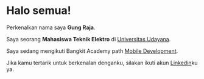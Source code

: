 # Halo semua! 

Perkenalkan nama saya **Gung Raja**.<br>

Saya seorang **Mahasiswa Teknik Elektro** di [Universitas Udayana](https://www.unud.ac.id/).<br>

Saya sedang mengikuti Bangkit Academy path [Mobile Development](https://grow.google/intl/id_id/bangkit/).<br>

Jika kamu tertarik untuk berkenalan denganku, silakan ikuti akun [Linkedin](https://www.linkedin.com/in/)ku ya.
